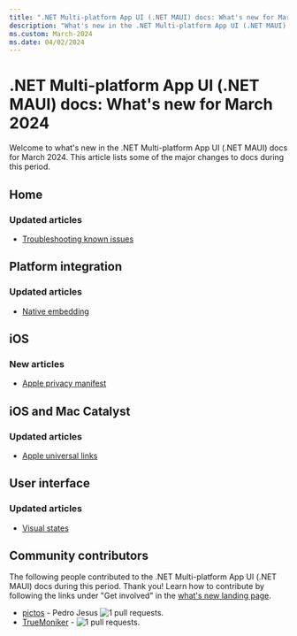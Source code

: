 ```yaml
---
title: ".NET Multi-platform App UI (.NET MAUI) docs: What's new for March 2024"
description: "What's new in the .NET Multi-platform App UI (.NET MAUI) docs for March 2024."
ms.custom: March-2024
ms.date: 04/02/2024
---
```


# .NET Multi-platform App UI (.NET MAUI) docs: What's new for March 2024

Welcome to what's new in the .NET Multi-platform App UI (.NET MAUI) docs for March 2024. This article lists some of the major changes to docs during this period.

## Home

### Updated articles

- [Troubleshooting known issues](troubleshooting.md)

## Platform integration

### Updated articles

- [Native embedding](../platform-integration/native-embedding.md)

## iOS

### New articles

- [Apple privacy manifest](../ios/privacy-manifest.md)

## iOS and Mac Catalyst

### Updated articles

- [Apple universal links](../macios/universal-links.md)

## User interface

### Updated articles

- [Visual states](../user-interface/visual-states.md)

## Community contributors

The following people contributed to the .NET Multi-platform App UI (.NET MAUI) docs during this period. Thank you! Learn how to contribute by following the links under "Get involved" in the [what's new landing page](index.yml).

- [pictos](https://github.com/pictos) - Pedro Jesus ![1 pull requests.](https://img.shields.io/badge/Merged%20Pull%20Requests-1-green)
- [TrueMoniker](https://github.com/TrueMoniker) -  ![1 pull requests.](https://img.shields.io/badge/Merged%20Pull%20Requests-1-green)
